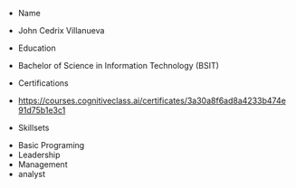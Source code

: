 
* Name
- John Cedrix Villanueva

* Education
- Bachelor of Science in Information Technology (BSIT)

* Certifications
- https://courses.cognitiveclass.ai/certificates/3a30a8f6ad8a4233b474e91d75b1e3c1


* Skillsets
- Basic Programing
- Leadership
- Management
- analyst
  


